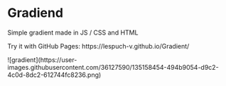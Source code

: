 # Gradiend
Simple gradient made in JS / CSS and HTML<br>
<p>Try it with GitHub Pages: https://lespuch-v.github.io/Gradient/ </p>
![gradient](https://user-images.githubusercontent.com/36127590/135158454-494b9054-d9c2-4c0d-8dc2-612744fc8236.png)
